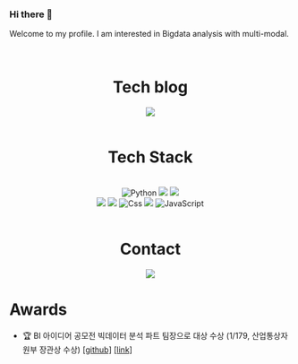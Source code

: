 ### Hi there 👋 
Welcome to my profile. I am interested in Bigdata analysis with multi-modal.

<br>
<div align='center'>
  <h1>Tech blog</h1>
  <a href='https://perconsi.tistory.com/'><img src ="https://img.shields.io/badge/Tistory-000000.svg?&style=flat-square&logo=Tistory&logoColor=white"/></a>
 </div>
 
 <br>
<div align='center'>
  <h1>Tech Stack</h1><br>
  <img alt="Python" src ="https://img.shields.io/badge/Python-3776AB.svg?&style=&logo=Python&logoColor=white"/>
  <img src="https://img.shields.io/badge/Pandas-150458?style=flat&logo=pandas&logoColor=white"/>
  <img src="https://img.shields.io/badge/tensorflow-FF6F00?style=flat&logo=tensorflow&logoColor=white"/><br>
  <img src="https://img.shields.io/badge/react-61DAFB?style=flat&logo=react&logoColor=black"> 
  <img src="https://img.shields.io/badge/node.js-339933?style=flat&logo=Node.js&logoColor=white">
  <img alt="Css" src ="https://img.shields.io/badge/CSS3-1572B6.svg?&style=flat&logo=CSS3&logoColor=white"/>
  <img src="https://img.shields.io/badge/Scikit-learn-F7931E?style=flat&logo=scikit-learn&logoColor=white"/>
  <img alt="JavaScript" src ="https://img.shields.io/badge/JavaScriipt-F7DF1E.svg?&style=flat&logo=JavaScript&logoColor=black"/>
</div>
 
<br>
<div align='center'>
  <h1>Contact</h1>
  <img src ="https://img.shields.io/badge/Gmail-EA4335.svg?&style=flat-squaare&logo=Gmail&logoColor=white"/>
</div>


# Awards
- :trophy: BI 아이디어 공모전 빅데이터 분석 파트 팀장으로 대상 수상 (1/179, 산업통상자원부 장관상 수상) [[github]](https://github.com/solar-and-Big-Data-contest/Solar_Location_Code) [[link]](https://datacontest.kr/board/view/97533073/3694)
